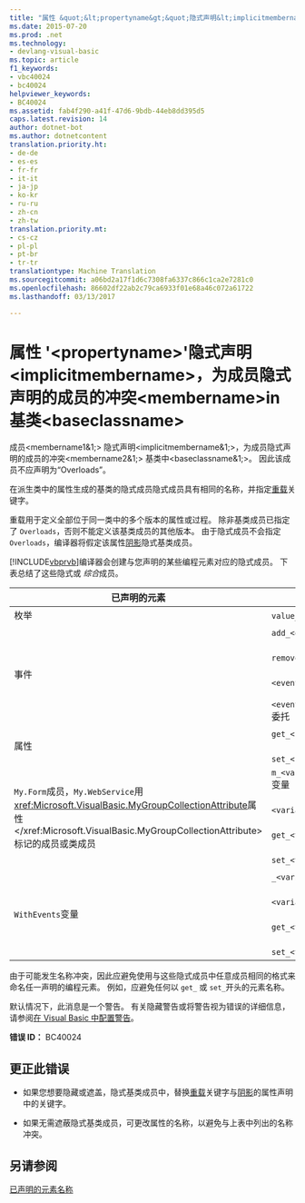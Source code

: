 ```yaml
---
title: "属性 &quot;&lt;propertyname&gt;&quot;隐式声明&lt;implicitmembername&gt;，为成员隐式声明的成员的冲突&lt;membername&gt;基类中&lt;baseclassname&gt;&quot; |Microsoft 文档"
ms.date: 2015-07-20
ms.prod: .net
ms.technology:
- devlang-visual-basic
ms.topic: article
f1_keywords:
- vbc40024
- bc40024
helpviewer_keywords:
- BC40024
ms.assetid: fab4f290-a41f-47d6-9bdb-44eb8dd395d5
caps.latest.revision: 14
author: dotnet-bot
ms.author: dotnetcontent
translation.priority.ht:
- de-de
- es-es
- fr-fr
- it-it
- ja-jp
- ko-kr
- ru-ru
- zh-cn
- zh-tw
translation.priority.mt:
- cs-cz
- pl-pl
- pt-br
- tr-tr
translationtype: Machine Translation
ms.sourcegitcommit: a06bd2a17f1d6c7308fa6337c866c1ca2e7281c0
ms.openlocfilehash: 86602df22ab2c79ca6933f01e68a46c072a61722
ms.lasthandoff: 03/13/2017

---
```

# <a name="property-39ltpropertynamegt39-implicitly-declares-39ltimplicitmembernamegt39-which-conflicts-with-a-member-implicitly-declared-for-member-39ltmembernamegt39-in-the-base-class-39ltbaseclassnamegt39"></a>属性 '&lt;propertyname&gt;'隐式声明&lt;implicitmembername&gt;，为成员隐式声明的成员的冲突&lt;membername&gt;in 基类&lt;baseclassname&gt;
成员\<membername1&1;> 隐式声明\<implicitmembername&1;>，为成员隐式声明的成员的冲突\<membername2&1;> 基类中\<baseclassname&1;>。 因此该成员不应声明为“Overloads”。  
  
 在派生类中的属性生成的基类的隐式成员隐式成员具有相同的名称，并指定[重载](../../visual-basic/language-reference/modifiers/overloads.md)关键字。  
  
 重载用于定义全部位于同一类中的多个版本的属性或过程。 除非基类成员已指定了 `Overloads`，否则不能定义该基类成员的其他版本。 由于隐式成员不会指定`Overloads`，编译器将假定该属性[阴影](../../visual-basic/language-reference/modifiers/shadows.md)隐式基类成员。  
  
 [!INCLUDE[vbprvb](../../csharp/programming-guide/concepts/linq/includes/vbprvb_md.md)]编译器会创建与您声明的某些编程元素对应的隐式成员。 下表总结了这些隐式或 *综合*成员。  
  
|已声明的元素|隐式创建的成员|  
|----------------------|--------------------------------|  
|枚举|`value__` 成员|  
|事件|`add_<eventname>` 过程<br /><br /> `remove_<eventname>` 过程<br /><br /> `<eventname>Event` 字段<br /><br /> `<eventname>EventHandler`委托|  
|属性|`get_<propertyname>` 过程<br /><br /> `set_<propertyname>` 过程|  
|`My.Form`成员，`My.WebService`用<xref:Microsoft.VisualBasic.MyGroupCollectionAttribute>属性</xref:Microsoft.VisualBasic.MyGroupCollectionAttribute>标记的成员或类成员|`m_<variablename>``Static`变量<br /><br /> `<variablename>` 属性<br /><br /> `get_<variablename>` 过程<br /><br /> `set_<variablename>` 过程|  
|`WithEvents`变量|`_<variablename>`变量<br /><br /> `<variablename>` 属性<br /><br /> `get_<variablename>` 过程<br /><br /> `set_<variablename>` 过程|  
  
 由于可能发生名称冲突，因此应避免使用与这些隐式成员中任意成员相同的格式来命名任一声明的编程元素。 例如，应避免任何以 `get_` 或 `set_`开头的元素名称。  
  
 默认情况下，此消息是一个警告。 有关隐藏警告或将警告视为错误的详细信息，请参阅[在 Visual Basic 中配置警告](https://docs.microsoft.com/visualstudio/ide/configuring-warnings-in-visual-basic)。  
  
 **错误 ID：** BC40024  
  
## <a name="to-correct-this-error"></a>更正此错误  
  
-   如果您想要隐藏或遮盖，隐式基类成员中，替换[重载](../../visual-basic/language-reference/modifiers/overloads.md)关键字与[阴影](../../visual-basic/language-reference/modifiers/shadows.md)的属性声明中的关键字。  
  
-   如果无需遮蔽隐式基类成员，可更改属性的名称，以避免与上表中列出的名称冲突。  
  
## <a name="see-also"></a>另请参阅  
 [已声明的元素名称](../../visual-basic/programming-guide/language-features/declared-elements/declared-element-names.md)
